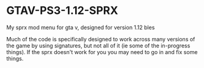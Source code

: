 # GTAV-PS3-1.12-SPRX
 My sprx mod menu for gta v, designed for version 1.12 bles

Much of the code is specifically designed to work across many versions of the game by using signatures, but not all of it (ie some of the in-progress things). If the sprx doesn't work for you you may need to go in and fix some things.

